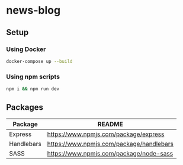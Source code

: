 # news-blog

## Setup

### Using Docker

```sh
docker-compose up --build
```

### Using npm scripts

```sh
npm i && npm run dev
```

## Packages

| Package | README |
| ------ | ------ |
| Express | https://www.npmjs.com/package/express |
| Handlebars | https://www.npmjs.com/package/handlebars |
| SASS | https://www.npmjs.com/package/node-sass |
